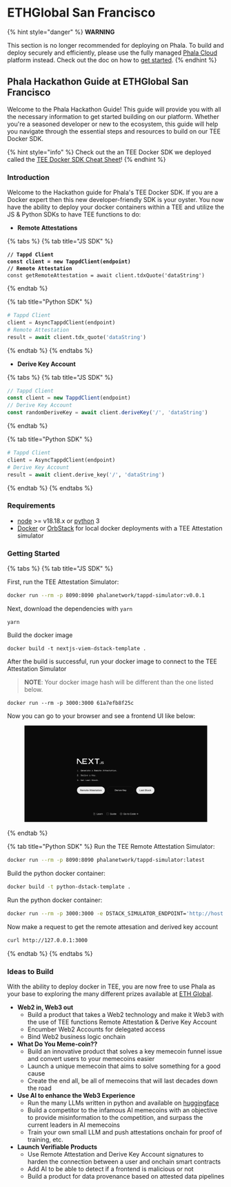 # ETHGlobal San Francisco

{% hint style="danger" %}
**WARNING**

This section is no longer recommended for deploying on Phala. To build and deploy securely and efficiently, please use the fully managed [Phala Cloud](https://cloud.phala.network) platform instead. Check out the doc on how to [get started](../../cloud/getting-started/getting-started.md).
{% endhint %}

## Phala Hackathon Guide at ETHGlobal San Francisco

Welcome to the Phala Hackathon Guide! This guide will provide you with all the necessary information to get started building on our platform. Whether you're a seasoned developer or new to the ecosystem, this guide will help you navigate through the essential steps and resources to build on our TEE Docker SDK.

{% hint style="info" %}
Check out the an TEE Docker SDK we deployed called the [TEE Docker SDK Cheat Sheet](https://bit.ly/dstack-cheat-sheet)!
{% endhint %}

### Introduction

Welcome to the Hackathon guide for Phala's TEE Docker SDK. If you are a Docker expert then this new developer-friendly SDK is your oyster. You now have the ability to deploy your docker containers within a TEE and utilize the JS & Python SDKs to have TEE functions to do:

* **Remote Attestations**

{% tabs %}
{% tab title="JS SDK" %}
<pre class="language-typescript"><code class="lang-typescript"><strong>// Tappd Client
</strong><strong>const client = new TappdClient(endpoint)
</strong><strong>// Remote Attestation
</strong>const getRemoteAttestation = await client.tdxQuote('dataString')
</code></pre>
{% endtab %}

{% tab title="Python SDK" %}
```python
# Tappd Client
client = AsyncTappdClient(endpoint)
# Remote Attestation
result = await client.tdx_quote('dataString')
```
{% endtab %}
{% endtabs %}

* **Derive Key Account**

{% tabs %}
{% tab title="JS SDK" %}
```typescript
// Tappd Client
const client = new TappdClient(endpoint)
// Derive Key Account
const randomDeriveKey = await client.deriveKey('/', 'dataString')
```
{% endtab %}

{% tab title="Python SDK" %}
```python
# Tappd Client
client = AsyncTappdClient(endpoint)
# Derive Key Account
result = await client.derive_key('/', 'dataString')
```
{% endtab %}
{% endtabs %}

### Requirements

* [node](https://nodejs.org/en) >= v18.18.x or [python](https://www.python.org/) 3
* [Docker](https://www.docker.com/) or [OrbStack](https://docs.orbstack.dev/quick-start) for local docker deployments with a TEE Attestation simulator

### Getting Started <a href="#getting-started" id="getting-started"></a>

{% tabs %}
{% tab title="JS SDK" %}


First, run the TEE Attestation Simulator:

```bash
docker run --rm -p 8090:8090 phalanetwork/tappd-simulator:v0.0.1
```

Next, download the dependencies with `yarn`

```shell
yarn
```

Build the docker image

```shell
docker build -t nextjs-viem-dstack-template .
```

After the build is successful, run your docker image to connect to the TEE Attestation Simulator

> **NOTE**: Your docker image hash will be different than the one listed below.

```shell
docker run --rm -p 3000:3000 61a7efb8f25c
```

Now you can go to your browser and see a frontend UI like below:

<figure><img src="../../.gitbook/assets/image (9) (1) (1).png" alt=""><figcaption></figcaption></figure>
{% endtab %}

{% tab title="Python SDK" %}
Run the TEE Remote Attestation Simulator:

```bash
docker run --rm -p 8090:8090 phalanetwork/tappd-simulator:latest
```

Build the python docker container:

```bash
docker build -t python-dstack-template .
```

Run the python docker container:

```bash
docker run --rm -p 3000:3000 -e DSTACK_SIMULATOR_ENDPOINT='http://host.docker.internal:8090' [python-docker-image-hash]
```

Now make a request to get the remote attesation and derived key account

```bash
curl http://127.0.0.1:3000
```
{% endtab %}
{% endtabs %}

### Ideas to Build

With the ability to deploy docker in TEE, you are now free to use Phala as your base to exploring the many different prizes available at [ETH Global](https://ethglobal.com/events/sanfrancisco2024/prizes/).

* **Web2 in, Web3 out**
  * Build a product that takes a Web2 technology and make it Web3 with the use of TEE functions Remote Attestation & Derive Key Account
  * Encumber Web2 Accounts for delegated access
  * Bind Web2 business logic onchain
* **What Do You Meme-coin??**
  * Build an innovative product that solves a key memecoin funnel issue and convert users to your memecoins easier
  * Launch a unique memecoin that aims to solve something for a good cause
  * Create the end all, be all of memecoins that will last decades down the road
* **Use AI to enhance the Web3 Experience**
  * Run the many LLMs written in python and available on [huggingface](https://huggingface.co/)
  * Build a competitor to the infamous AI memecoins with an objective to provide misinformation to the competition, and surpass the current leaders in AI memecoins
  * Train your own small LLM and push attestations onchain for proof of training, etc.
* **Launch Verifiable Products**
  * Use Remote Attestation and Derive Key Account signatures to harden the connection between a user and onchain smart contracts
  * Add AI to be able to detect if a frontend is malicious or not
  * Build a product for data provenance based on attested data pipelines







